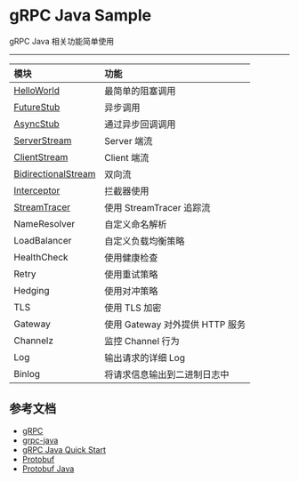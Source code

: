 # gRPC Java Sample 

gRPC Java 相关功能简单使用

---

|模块|功能|
|:--|:---|
|[HelloWorld](helloworld)| 最简单的阻塞调用|
|[FutureStub](future-stub)| 异步调用|
|[AsyncStub](async-stub)|通过异步回调调用|
|[ServerStream](server-stream)|Server 端流|
|[ClientStream](client-stream)|Client 端流|
|[BidirectionalStream](bidirectional-stream)| 双向流| 
|[Interceptor](interceptor)|拦截器使用|
|[StreamTracer](stream-tracer)| 使用 StreamTracer 追踪流|
|NameResolver|自定义命名解析|
|LoadBalancer|自定义负载均衡策略|
|HealthCheck| 使用健康检查|
|Retry| 使用重试策略|
|Hedging|使用对冲策略|
|TLS|使用 TLS 加密|
|Gateway| 使用 Gateway 对外提供 HTTP 服务| 
|Channelz| 监控 Channel 行为|
|Log| 输出请求的详细 Log|
|Binlog| 将请求信息输出到二进制日志中|

## 参考文档

- [gRPC](https://grpc.io/)
- [grpc-java](https://github.com/grpc/grpc-java)
- [gRPC Java Quick Start](https://grpc.io/docs/languages/java/quickstart/)
- [Protobuf](https://developers.google.com/protocol-buffers)
- [Protobuf Java](https://developers.google.com/protocol-buffers/docs/javatutorial)